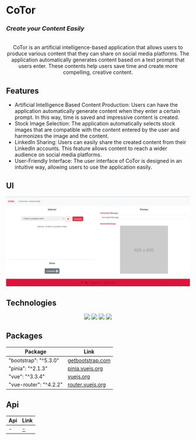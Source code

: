 # CoTor
<h3> <i> Create your Content Easily </i> </h3> 

<p align="center">
  <br>
  CoTor is an artificial intelligence-based application that allows users to produce various content that they can share on social media platforms. The application automatically generates content based on a text prompt that users enter. These contents help users save time and create more compelling, creative content.
</p>

## Features
- Artificial Intelligence Based Content Production: Users can have the application automatically generate content when they enter a certain prompt. In this way, time is saved and impressive content is created.
- Stock Image Selection: The application automatically selects stock images that are compatible with the content entered by the user and harmonizes the image and the content.
- LinkedIn Sharing: Users can easily share the created content from their LinkedIn accounts. This feature allows content to reach a wider audience on social media platforms.
- User-Friendly Interface: The user interface of CoTor is designed in an intuitive way, allowing users to use the application easily.

## UI
<p align="center">
  <img src="/client/poster/public/ui.png" >
</p>

## Technologies
<p align="center">
  <img src="https://img.shields.io/badge/Vue.js-35495E?style=for-the-badge&logo=vuedotjs&logoColor=4FC08D" />
  <img src="https://img.shields.io/badge/HTML5-E34F26?style=for-the-badge&logo=html5&logoColor=white" />
  <img src="https://img.shields.io/badge/JavaScript-323330?style=for-the-badge&logo=javascript&logoColor=F7DF1E" />
  <img src="https://img.shields.io/badge/Node.js-339933?style=for-the-badge&logo=nodedotjs&logoColor=white" />
  
  
</p>
 
## Packages
| Package | Link |
| ------ | ------ |
| "bootstrap": "^5.3.0"| [getbootstrap.com](https://getbootstrap.com/) |
| "pinia": "^2.1.3" | [pinia.vuejs.org](https://pinia.vuejs.org/) |
| "vue": "^3.3.4" | [vuejs.org](https://vuejs.org/) |
| "vue-router": "^4.2.2" | [router.vuejs.org](https://router.vuejs.org/) |


## Api
| Api | Link |
| ------ | ------ |
| -| <a href = "- "> - </a>|

